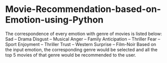 # Movie-Recommendation-based-on-Emotion-using-Python
The correspondence of every emotion with genre of movies is listed below:  Sad – Drama Disgust – Musical Anger – Family Anticipation – Thriller Fear – Sport Enjoyment – Thriller Trust – Western Surprise – Film-Noir  Based on the input emotion, the corresponding genre would be selected and all the top 5 movies of that genre would be recommended to the user.
